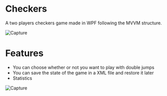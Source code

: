 # Checkers

A two players checkers game made in WPF following the MVVM structure. 

![Capture](https://user-images.githubusercontent.com/65163209/117360610-ac71ea80-aec1-11eb-86b7-39d53a7c1b51.PNG)


# Features
* You can choose whether or not you want to play with double jumps
* You can save the state of the game in a XML file and restore it later
* Statistics 

![Capture](https://user-images.githubusercontent.com/65163209/117361070-3a4dd580-aec2-11eb-977f-7d51a0ac97de.PNG)
